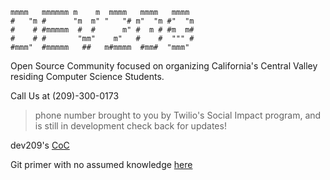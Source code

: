 
    mmmm   mmmmmm m    m  mmmm   mmmm   mmmm
    #   "m #      "m  m" "   "# m"  "m #"  "m
    #    # #mmmmm  #  #      m" #  m # #m  m#
    #    # #       "mm"    m"   #    #  """ #
    #mmm"  #mmmmm   ##   m#mmmm  #mm#  "mmm"

Open Source Community focused on organizing California's Central Valley residing Computer Science Students. 

Call Us at (209)-300-0173
> phone number brought to you by Twilio's Social Impact program, and is still in development check back for updates!

dev209's [CoC](coc.html)

Git primer with no assumed knowledge [here](git_primer.md)
